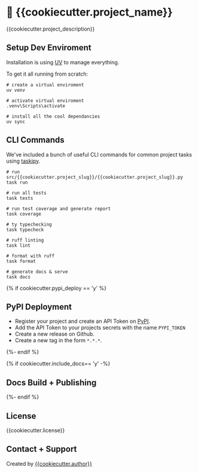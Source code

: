 # :rocket: {{cookiecutter.project_name}}

{{cookiecutter.project_description}}

## Setup Dev Enviroment

Installation is using [UV](https://docs.astral.sh/uv/) to manage everything.

To get it all running from scratch:

```
# create a virtual enviroment
uv venv

# activate virtual enviroment
.venv\Scripts\activate

# install all the cool dependancies
uv sync
```

## CLI Commands

We've included a bunch of useful CLI commands for common project tasks using [taskipy](https://github.com/taskipy/taskipy).

```
# run src/{{cookiecutter.project_slug}}/{{cookiecutter.project_slug}}.py
task run

# run all tests
task tests

# run test coverage and generate report
task coverage

# ty typechecking
task typecheck

# ruff linting
task lint

# format with ruff
task format

# generate docs & serve
task docs
```

{% if cookiecutter.pypi_deploy == 'y' %}

## PyPI Deployment

- Register your project and create an API Token on [PyPI](https://pypi.org/).
- Add the API Token to your projects secrets with the name `PYPI_TOKEN`
- Create a new release on Github.
- Create a new tag in the form `*.*.*`.

{%- endif %}

{% if cookiecutter.include_docs== 'y' -%}

## Docs Build + Publishing

{%- endif %}

## License

{{cookiecutter.license}}

## Contact + Support

Created by [{{cookiecutter.author}}](https://github.com/{{cookiecutter.github}})
